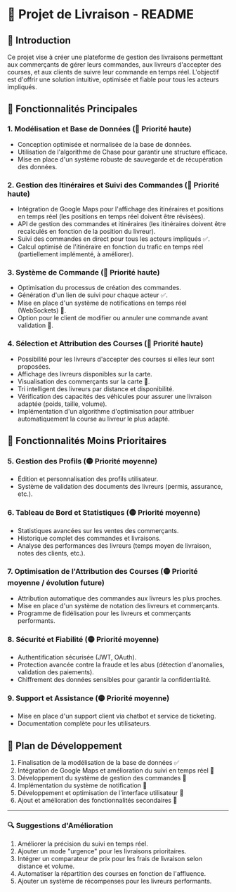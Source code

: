 # 🚚 Projet de Livraison - README

## 📌 Introduction

Ce projet vise à créer une plateforme de gestion des livraisons permettant aux commerçants de gérer leurs commandes, aux livreurs d'accepter des courses, et aux clients de suivre leur commande en temps réel. L'objectif est d'offrir une solution intuitive, optimisée et fiable pour tous les acteurs impliqués.

## 🚀 Fonctionnalités Principales

### 1. **Modélisation et Base de Données** (🔴 Priorité haute)

- Conception optimisée et normalisée de la base de données.
- Utilisation de l'algorithme de Chase pour garantir une structure efficace.
- Mise en place d'un système robuste de sauvegarde et de récupération des données.

### 2. **Gestion des Itinéraires et Suivi des Commandes** (🔴 Priorité haute)

- Intégration de Google Maps pour l'affichage des itinéraires et positions en temps réel (les positions en temps réel doivent être révisées).
- API de gestion des commandes et itinéraires (les itinéraires doivent être recalculés en fonction de la position du livreur).
- Suivi des commandes en direct pour tous les acteurs impliqués ✅.
- Calcul optimisé de l'itinéraire en fonction du trafic en temps réel (partiellement implémenté, à améliorer).

### 3. **Système de Commande** (🔴 Priorité haute)

- Optimisation du processus de création des commandes.
- Génération d'un lien de suivi pour chaque acteur ✅.
- Mise en place d'un système de notifications en temps réel (WebSockets) 📌.
- Option pour le client de modifier ou annuler une commande avant validation 📌.

### 4. **Sélection et Attribution des Courses** (🔴 Priorité haute)

- Possibilité pour les livreurs d'accepter des courses si elles leur sont proposées.
- Affichage des livreurs disponibles sur la carte.
- Visualisation des commerçants sur la carte 📌.
- Tri intelligent des livreurs par distance et disponibilité.
- Vérification des capacités des véhicules pour assurer une livraison adaptée (poids, taille, volume).
- Implémentation d'un algorithme d'optimisation pour attribuer automatiquement la course au livreur le plus adapté.

## 🔹 Fonctionnalités Moins Prioritaires

### 5. **Gestion des Profils** (🟡 Priorité moyenne)

- Édition et personnalisation des profils utilisateur.
- Système de validation des documents des livreurs (permis, assurance, etc.).

### 6. **Tableau de Bord et Statistiques** (🟡 Priorité moyenne)

- Statistiques avancées sur les ventes des commerçants.
- Historique complet des commandes et livraisons.
- Analyse des performances des livreurs (temps moyen de livraison, notes des clients, etc.).

### 7. **Optimisation de l'Attribution des Courses** (🟡 Priorité moyenne / évolution future)

- Attribution automatique des commandes aux livreurs les plus proches.
- Mise en place d'un système de notation des livreurs et commerçants.
- Programme de fidélisation pour les livreurs et commerçants performants.

### 8. **Sécurité et Fiabilité** (🟡 Priorité moyenne)

- Authentification sécurisée (JWT, OAuth).
- Protection avancée contre la fraude et les abus (détection d'anomalies, validation des paiements).
- Chiffrement des données sensibles pour garantir la confidentialité.

### 9. **Support et Assistance** (🟡 Priorité moyenne)

- Mise en place d'un support client via chatbot et service de ticketing.
- Documentation complète pour les utilisateurs.

## 📅 Plan de Développement

1. Finalisation de la modélisation de la base de données ✅
2. Intégration de Google Maps et amélioration du suivi en temps réel 📌
3. Développement du système de gestion des commandes 📌
4. Implémentation du système de notification 📌
5. Développement et optimisation de l'interface utilisateur 📌
6. Ajout et amélioration des fonctionnalités secondaires 📌

---

### 🔍 Suggestions d'Amélioration

1. Améliorer la précision du suivi en temps réel.
2. Ajouter un mode "urgence" pour les livraisons prioritaires.
3. Intégrer un comparateur de prix pour les frais de livraison selon distance et volume.
4. Automatiser la répartition des courses en fonction de l'affluence.
5. Ajouter un système de récompenses pour les livreurs performants.

